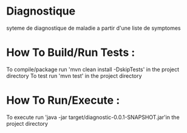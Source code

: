 # Diagnostique
syteme de diagnostique de maladie a partir d'une liste de symptomes

# How To Build/Run Tests :
To compile/package run 'mvn clean install -DskipTests' in the project directory
To test run 'mvn test' in the project directory

# How To Run/Execute :
To execute run  'java -jar target/diagnostic-0.0.1-SNAPSHOT.jar'in the project directory

